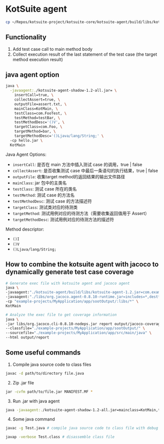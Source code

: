# KotSuite agent

```bash
cp ~/Repos/kotsuite-project/kotsuite-core/kotsuite-agent/build/libs/kotsuite-agent-shadow-1.2-all.jar ~/Repos/kotsuite-project/kotsuite-core/libs/cli/
```

## Functionality

1. Add test case call to main method body
2. Collect execution result of the last statement of the test case (the target method execution result)

## java agent option

```bash
java \
  -javaagent:./kotsuite-agent-shadow-1.2-all.jar= \
    insertCall=true, \
    collectAssert=true, \
    outputFile=assert.txt, \
    mainClass=KotMain, \
    testClass=com.FooTest, \
    testMethod=testBar, \
    testMethodDesc='()V', \
    targetClass=com.Foo, \
    targetMethod=bar, \
    targetMethodDesc='()Ljava/lang/String;' \ 
  -cp hello.jar \
  KotMain
```

Java Agent Options:

- `insertCall`: 是否在 main 方法中插入测试 case 的调用，true | false
- `collectAssert`: 是否收集测试 case 中最后一条语句的执行结果，true | false
- `outputFile`: 收集target method的返回结果的输出文件路径
- `mainClass`: jar 包中的主类名
- `testClass`: 测试 case 所在的类名
- `testMethod`: 测试 case 的方法名
- `testMethodDesc`: 测试 case 的方法描述符
- `targetClass`: 测试类对应的待测类
- `targetMethod`: 测试用例对应的待测方法（需要收集返回值用于 Assert）
- `targetMethodDesc`: 测试用例对应的待测方法的描述符

Method descriptor:

- `()I`
- `()V`
- `()Ljava/lang/String;`

## How to combine the kotsuite agent with jacoco to dynamically generate test case coverage

```bash
# Generate exec file with kotsuite agent and jacoco agent
java \
-javaagent:"./kotsuite-agent/build/libs/kotsuite-agent-1.2.jar=com.example.myapplication.TempCalleePrintHelloRound0.test_printHello_1" \
-javaagent:"./libs/org.jacoco.agent-0.8.10-runtime.jar=includes=*,destfile=./output/jacoco-coverage.exec,output=file" \
-cp "example-projects/MyApplication/app/sootOutput/:libs/*" \
KotMain

# Analyze the exec file to get coverage information
java \
-jar libs/org.jacoco.cli-0.8.10-nodeps.jar report output/jacoco-coverage.exec \
--classfile="./example-projects/MyApplication/app/sootOutput/" \
--sourcefile="./example-projects/MyApplication/app/src/main/java" \
--html output/report
```

## Some useful commands

1. Compile java source code to class files

```bash
javac -d path/to/directory file.java
```

2. Zip .jar file

```bash
jar -cvfm path/to/file.jar MANIFEST.MF *
```

3. Run .jar with java agent

```bash
java -javaagent:./kotsuite-agent-shadow-1.2-all.jar=mainclass=KotMain,testclass=Test,testmethod='*' -jar hello.jar KotMain
```

4. Some java command

```bash
javac -g Test.java # compile java source code to class file with debug info

javap -verbose Test.class # disassemble class file
```